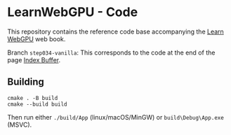 LearnWebGPU - Code
==================

This repository contains the reference code base accompanying the [Learn WebGPU](https://eliemichel.github.io/LearnWebGPU/) web book.

Branch `step034-vanilla`: This corresponds to the code at the end of the page [Index Buffer](https://eliemichel.github.io/LearnWebGPU/basic-3d-rendering/input-geometry/index-buffer.html).

Building
--------

```
cmake . -B build
cmake --build build
```

Then run either `./build/App` (linux/macOS/MinGW) or `build\Debug\App.exe` (MSVC).
